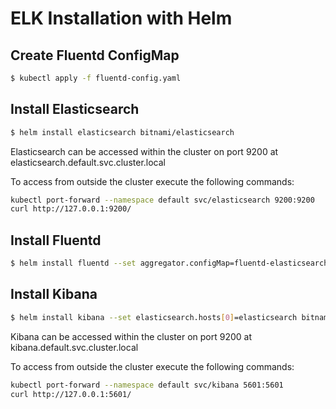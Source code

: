 # ELK Installation with Helm

## Create Fluentd ConfigMap

```bash
$ kubectl apply -f fluentd-config.yaml
```

## Install Elasticsearch

```bash
$ helm install elasticsearch bitnami/elasticsearch
```

Elasticsearch can be accessed within the cluster on port 9200 at elasticsearch.default.svc.cluster.local

To access from outside the cluster execute the following commands:

```bash
kubectl port-forward --namespace default svc/elasticsearch 9200:9200
curl http://127.0.0.1:9200/
```

## Install Fluentd

```bash
$ helm install fluentd --set aggregator.configMap=fluentd-elasticsearch bitnami/fluentd
```

## Install Kibana

```bash
$ helm install kibana --set elasticsearch.hosts[0]=elasticsearch bitnami/kibana
```

Kibana can be accessed within the cluster on port 9200 at kibana.default.svc.cluster.local

To access from outside the cluster execute the following commands:

```bash
kubectl port-forward --namespace default svc/kibana 5601:5601
curl http://127.0.0.1:5601/
```
